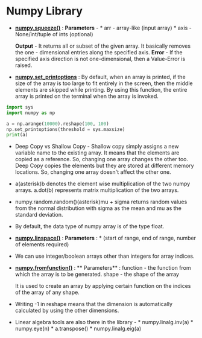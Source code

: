 # Numpy Library

 * **[numpy.squeeze()](https://www.geeksforgeeks.org/numpy-squeeze-in-python/)** :
   **Parameters** - 
   		* arr - array-like (input array)
   		* axis - None/int/tuple of ints (optional)

   	**Output** - 
   	It returns all or subset of the given array. It basically removes the one - dimensional entries along the specified axis.
   	**Error** - 
   	If the specified axis direction is not one-dimensional, then a Value-Error is raised. 

 * **[numpy.set_printoptions]()** :
 	By default, when an array is printed, if the size of the array is too large to fit entirely in the screen, then the middle elements are skipped while printing. By using this function, the entire array is printed on the terminal when the array is invoked.
 
 ``` python
import sys
import numpy as np 

a = np.arange(10000).reshape(100, 100)
np.set_printoptions(threshold = sys.maxsize)
print(a)
 ```

 * Deep Copy vs Shallow Copy - 
  	Shallow copy simply assigns a new variable name to the existing array. It means that the elements are copied as a reference. So, changing one array changes the other too.
  	Deep Copy copies the elements but they are stored at different memory locations. So, changing one array doesn't affect the other one.

 * a(asterisk)b denotes the element wise multiplication of the two numpy arrays.
   a.dot(b) represents matrix multiplication of the two arrays.

 * numpy.random.random()(asterisk)mu + sigma returns random values from the normal distribution with sigma as the mean and mu as the standard deviation.
 * By default, the data type of numpy array is of the type float.
 * **[numpy.linspace()](https://www.geeksforgeeks.org/numpy-linspace-python/)** :
   **Parameters** :
   		* (start of range, end of range, number of elements required)

 * We can use integer/boolean arrays other than integers for array indices.
 * **[numpy.fromfunction()](https://docs.scipy.org/doc/numpy/reference/generated/numpy.fromfunction.html)** :
   ** Parameters** :
   		function - the function from which the array is to be generated.
   		shape - the shape of the array

   	It is used to create an array by applying certain function on the indices of the array of any shape.

 * Writing -1 in reshape means that the dimension is automatically calculated by using the other dimensions.

 * Linear algebra tools are also there in the library - 
 		* numpy.linalg.inv(a)
 		* numpy.eye(n)
 		* a.transpose()
 		* numpy.linalg.eig(a)
